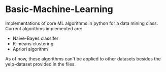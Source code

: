 # Basic-Machine-Learning
Implementations of core ML algorithms in python for a data mining class. Current algorithms implemented are:
- Naive-Bayes classifer
- K-means clustering
- Apriori algorithm

As of now, these algorithms can't be applied to other datasets besides the yelp-dataset provided in the files.
